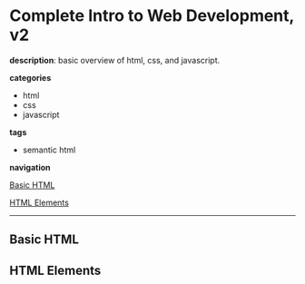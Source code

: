 # Complete Intro to Web Development, v2

**description**: basic overview of html, css, and javascript.

**categories**

- html
- css
- javascript

**tags**

- semantic html

**navigation**

[Basic HTML](#basic-html)

[HTML Elements](#html-elements)

---

## Basic HTML

## HTML Elements
